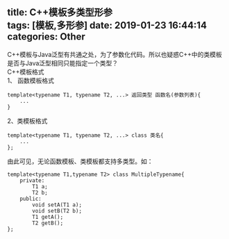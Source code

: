 title: C++模板多类型形参  
tags: [模板,多形参]
date: 2019-01-23 16:44:14
categories: Other
---
C++模板与Java泛型有共通之处，为了参数化代码。所以也疑惑C++中的类模板是否与Java泛型相同只能指定一个类型？  
C++模板格式  
1、 函数模板格式  
```
template<typename T1, typename T2, ...> 返回类型 函数名(参数列表){
    ...
}
```
2、类模板格式  
```
template<typename T1, typename T2, ...> class 类名{
    ...
};
```

<!-- more -->
  
由此可见，无论函数模板、类模板都支持多类型。如：
```
template<typename T1,typename T2> class MultipleTypename{
    private:
        T1 a;
        T2 b;
    public:
        void setA(T1 a);
        void setB(T2 b);
        T1 getA();
        T2 getB();
};
```

